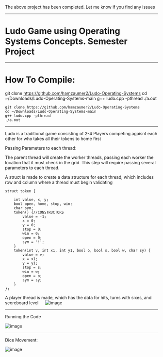 The above project has been completed. Let me know if you find any issues

***********************************************************************************************************************************

# Ludo Game using Operating Systems Concepts. Semester Project
__________________________________________________________________________________________________________________________________

# How To Compile:

git clone https://github.com/hamzaumer2/Ludo-Operating-Systems
cd ~/Downloads/Ludo-Operating-Systems-main
g++ ludo.cpp -pthread
./a.out
    
    git clone https://github.com/hamzaumer2/Ludo-Operating-Systems
    cd ~/Downloads/Ludo-Operating-Systems-main
    g++ ludo.cpp -pthread
    ./a.out
    
 ************************************************************************************************************************************
 
 
 Ludo is a traditional game consisting of 2-4 Players competing agaisnt each other for who takes all their tokens to home first
 
 Passing Parameters to each thread:

The parent thread will create the worker threads, passing each worker the location that it must check in the grid. This step will require passing several parameters to each thread.

A struct is made to create a data structure for each thread, which includes row and column where a thread must begin validating


    struct token {

        int value, x, y;
        bool open, home, stop, win;
        char sym;
        token() {//CONSTRUCTORS
            value = -1;
            x = 0;
            y = 0;
            stop = 0;
            win = 0;
            open = 0;
            sym = '!';
        }
        token(int v, int x1, int y1, bool o, bool s, bool w, char sy) {
            value = v;
            x = x1;
            y = y1;
            stop = s;
            win = w;
            open = o;
            sym = sy;
        }
    };


A player thread is made, which has the data for hits, turns with sixes, and scoreboard level
 
![image](https://user-images.githubusercontent.com/71342062/169860257-e94fa5c5-cad1-4069-9c44-1507caed862b.png)

--------------------------------------------------------------------------------------------------------------------------------------------


Running the Code

![image](https://user-images.githubusercontent.com/71342062/169882406-414544ff-9e4e-49a8-aa1d-25ebc2af3c8e.png)

______________________________________________________________________________________________________________________________________________

Dice Movement:

![image](https://user-images.githubusercontent.com/71342062/169882610-3844aedf-9007-4324-ab6d-e29d757f6a19.png)
